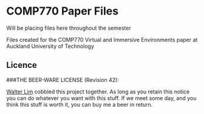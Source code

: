 # COMP770 Paper Files

Will be placing files here throughout the semester

Files created for the COMP770 Virtual and Immersive Environments paper at Auckland University of Technology


## Licence

###THE BEER-WARE LICENSE (Revision 42):

[Walter Lim](mailto:waltissomewhere@gmail.com) cobbled this project together.  As long as you retain this notice you can do whatever you want with this stuff. If we meet some day, and you think this stuff is worth it, you can buy me a beer in return.

